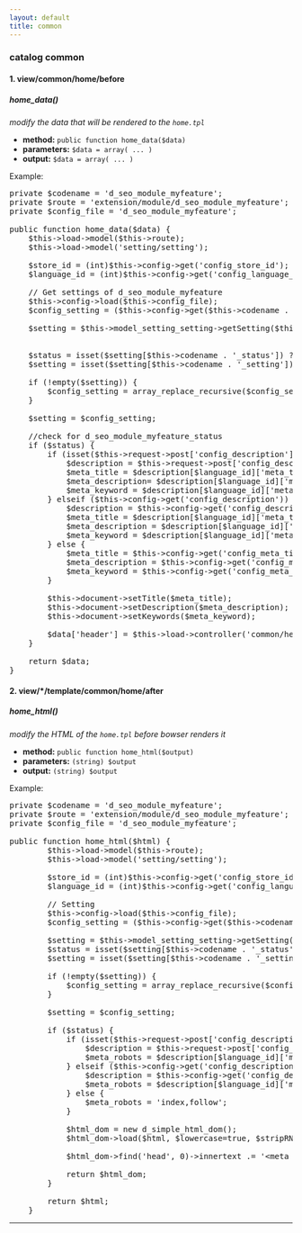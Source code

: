 ```yaml
---
layout: default
title: common
---
```

<h3>
<a id="catalog-common" class="anchor" href="#catalog-common" aria-hidden="true"><span aria-hidden="true" class="octicon octicon-link"></span></a>catalog common</h3>

<h4>
<a id="1-viewcommonhomebefore" class="anchor" href="#1-viewcommonhomebefore" aria-hidden="true"><span aria-hidden="true" class="octicon octicon-link"></span></a>1. view/common/home/before</h4>

<h5>
<a id="home_data" class="anchor" href="#home_data" aria-hidden="true"><span aria-hidden="true" class="octicon octicon-link"></span></a>home_data()</h5>

<p><em>modify the data that will be rendered to the <code>home.tpl</code></em></p>

<ul>
<li>
<strong>method:</strong> <code>public function home_data($data)</code>
</li>
<li>
<strong>parameters:</strong> <code>$data = array( ... )</code>
</li>
<li>
<strong>output:</strong> <code>$data = array( ... )</code>
</li>
</ul>

<p>Example:</p>

<div class="highlight highlight-text-html-php"><pre><span class="pl-s1"><span class="pl-k">private</span> <span class="pl-smi">$codename</span> <span class="pl-k">=</span> <span class="pl-s"><span class="pl-pds">'</span>d_seo_module_myfeature<span class="pl-pds">'</span></span>;</span>
<span class="pl-s1"><span class="pl-k">private</span> <span class="pl-smi">$route</span> <span class="pl-k">=</span> <span class="pl-s"><span class="pl-pds">'</span>extension/module/d_seo_module_myfeature<span class="pl-pds">'</span></span>;</span>
<span class="pl-s1"><span class="pl-k">private</span> <span class="pl-smi">$config_file</span> <span class="pl-k">=</span> <span class="pl-s"><span class="pl-pds">'</span>d_seo_module_myfeature<span class="pl-pds">'</span></span>;</span>
<span class="pl-s1"></span>
<span class="pl-s1"><span class="pl-k">public</span> <span class="pl-k">function</span> <span class="pl-en">home_data</span>(<span class="pl-smi">$data</span>) {</span>
<span class="pl-s1">    <span class="pl-smi">$this</span><span class="pl-k">-&gt;</span><span class="pl-smi">load</span><span class="pl-k">-&gt;</span>model(<span class="pl-smi">$this</span><span class="pl-k">-&gt;</span><span class="pl-smi">route</span>);</span>
<span class="pl-s1">    <span class="pl-smi">$this</span><span class="pl-k">-&gt;</span><span class="pl-smi">load</span><span class="pl-k">-&gt;</span>model(<span class="pl-s"><span class="pl-pds">'</span>setting/setting<span class="pl-pds">'</span></span>);</span>
<span class="pl-s1"></span>
<span class="pl-s1">    <span class="pl-smi">$store_id</span> <span class="pl-k">=</span> (<span class="pl-k">int</span>)<span class="pl-smi">$this</span><span class="pl-k">-&gt;</span><span class="pl-smi">config</span><span class="pl-k">-&gt;</span>get(<span class="pl-s"><span class="pl-pds">'</span>config_store_id<span class="pl-pds">'</span></span>);</span>
<span class="pl-s1">    <span class="pl-smi">$language_id</span> <span class="pl-k">=</span> (<span class="pl-k">int</span>)<span class="pl-smi">$this</span><span class="pl-k">-&gt;</span><span class="pl-smi">config</span><span class="pl-k">-&gt;</span>get(<span class="pl-s"><span class="pl-pds">'</span>config_language_id<span class="pl-pds">'</span></span>);</span>
<span class="pl-s1"></span>
<span class="pl-s1">    <span class="pl-c">// Get settings of d_seo_module_myfeature</span></span>
<span class="pl-s1">    <span class="pl-smi">$this</span><span class="pl-k">-&gt;</span><span class="pl-smi">config</span><span class="pl-k">-&gt;</span>load(<span class="pl-smi">$this</span><span class="pl-k">-&gt;</span><span class="pl-smi">config_file</span>);</span>
<span class="pl-s1">    <span class="pl-smi">$config_setting</span> <span class="pl-k">=</span> (<span class="pl-smi">$this</span><span class="pl-k">-&gt;</span><span class="pl-smi">config</span><span class="pl-k">-&gt;</span>get(<span class="pl-smi">$this</span><span class="pl-k">-&gt;</span><span class="pl-smi">codename</span> <span class="pl-k">.</span> <span class="pl-s"><span class="pl-pds">'</span>_setting<span class="pl-pds">'</span></span>)) ? <span class="pl-smi">$this</span><span class="pl-k">-&gt;</span><span class="pl-smi">config</span><span class="pl-k">-&gt;</span>get(<span class="pl-smi">$this</span><span class="pl-k">-&gt;</span><span class="pl-smi">codename</span> <span class="pl-k">.</span> <span class="pl-s"><span class="pl-pds">'</span>_setting<span class="pl-pds">'</span></span>) : <span class="pl-c1">array</span>();</span>
<span class="pl-s1"></span>
<span class="pl-s1">    <span class="pl-smi">$setting</span> <span class="pl-k">=</span> <span class="pl-smi">$this</span><span class="pl-k">-&gt;</span><span class="pl-smi">model_setting_setting</span><span class="pl-k">-&gt;</span>getSetting(<span class="pl-smi">$this</span><span class="pl-k">-&gt;</span><span class="pl-smi">codename</span>, <span class="pl-smi">$store_id</span>);</span>
<span class="pl-s1"></span>
<span class="pl-s1"></span>
<span class="pl-s1">    <span class="pl-smi">$status</span> <span class="pl-k">=</span> <span class="pl-c1">isset</span>(<span class="pl-smi">$setting</span>[<span class="pl-smi">$this</span><span class="pl-k">-&gt;</span><span class="pl-smi">codename</span> <span class="pl-k">.</span> <span class="pl-s"><span class="pl-pds">'</span>_status<span class="pl-pds">'</span></span>]) ? <span class="pl-smi">$setting</span>[<span class="pl-smi">$this</span><span class="pl-k">-&gt;</span><span class="pl-smi">codename</span> <span class="pl-k">.</span> <span class="pl-s"><span class="pl-pds">'</span>_status<span class="pl-pds">'</span></span>] : <span class="pl-c1">false</span>;</span>
<span class="pl-s1">    <span class="pl-smi">$setting</span> <span class="pl-k">=</span> <span class="pl-c1">isset</span>(<span class="pl-smi">$setting</span>[<span class="pl-smi">$this</span><span class="pl-k">-&gt;</span><span class="pl-smi">codename</span> <span class="pl-k">.</span> <span class="pl-s"><span class="pl-pds">'</span>_setting<span class="pl-pds">'</span></span>]) ? <span class="pl-smi">$setting</span>[<span class="pl-smi">$this</span><span class="pl-k">-&gt;</span><span class="pl-smi">codename</span> <span class="pl-k">.</span> <span class="pl-s"><span class="pl-pds">'</span>_setting<span class="pl-pds">'</span></span>] : <span class="pl-c1">array</span>();</span>
<span class="pl-s1"></span>
<span class="pl-s1">    <span class="pl-k">if</span> (<span class="pl-k">!</span><span class="pl-c1">empty</span>(<span class="pl-smi">$setting</span>)) {</span>
<span class="pl-s1">        <span class="pl-smi">$config_setting</span> <span class="pl-k">=</span> <span class="pl-c1">array_replace_recursive</span>(<span class="pl-smi">$config_setting</span>, <span class="pl-smi">$setting</span>);</span>
<span class="pl-s1">    }</span>
<span class="pl-s1"></span>
<span class="pl-s1">    <span class="pl-smi">$setting</span> <span class="pl-k">=</span> <span class="pl-smi">$config_setting</span>;</span>
<span class="pl-s1"></span>
<span class="pl-s1">    <span class="pl-c">//check for d_seo_module_myfeature_status</span></span>
<span class="pl-s1">    <span class="pl-k">if</span> (<span class="pl-smi">$status</span>) {</span>
<span class="pl-s1">        <span class="pl-k">if</span> (<span class="pl-c1">isset</span>(<span class="pl-smi">$this</span><span class="pl-k">-&gt;</span><span class="pl-smi">request</span><span class="pl-k">-&gt;</span><span class="pl-smi">post</span>[<span class="pl-s"><span class="pl-pds">'</span>config_description<span class="pl-pds">'</span></span>])) {</span>
<span class="pl-s1">            <span class="pl-smi">$description</span> <span class="pl-k">=</span> <span class="pl-smi">$this</span><span class="pl-k">-&gt;</span><span class="pl-smi">request</span><span class="pl-k">-&gt;</span><span class="pl-smi">post</span>[<span class="pl-s"><span class="pl-pds">'</span>config_description<span class="pl-pds">'</span></span>];</span>
<span class="pl-s1">            <span class="pl-smi">$meta_title</span> <span class="pl-k">=</span> <span class="pl-smi">$description</span>[<span class="pl-smi">$language_id</span>][<span class="pl-s"><span class="pl-pds">'</span>meta_title<span class="pl-pds">'</span></span>];</span>
<span class="pl-s1">            <span class="pl-smi">$meta_description</span><span class="pl-k">=</span> <span class="pl-smi">$description</span>[<span class="pl-smi">$language_id</span>][<span class="pl-s"><span class="pl-pds">'</span>meta_description<span class="pl-pds">'</span></span>];</span>
<span class="pl-s1">            <span class="pl-smi">$meta_keyword</span> <span class="pl-k">=</span> <span class="pl-smi">$description</span>[<span class="pl-smi">$language_id</span>][<span class="pl-s"><span class="pl-pds">'</span>meta_keyword<span class="pl-pds">'</span></span>];</span>
<span class="pl-s1">        } <span class="pl-k">elseif</span> (<span class="pl-smi">$this</span><span class="pl-k">-&gt;</span><span class="pl-smi">config</span><span class="pl-k">-&gt;</span>get(<span class="pl-s"><span class="pl-pds">'</span>config_description<span class="pl-pds">'</span></span>)) {</span>
<span class="pl-s1">            <span class="pl-smi">$description</span> <span class="pl-k">=</span> <span class="pl-smi">$this</span><span class="pl-k">-&gt;</span><span class="pl-smi">config</span><span class="pl-k">-&gt;</span>get(<span class="pl-s"><span class="pl-pds">'</span>config_description<span class="pl-pds">'</span></span>);</span>
<span class="pl-s1">            <span class="pl-smi">$meta_title</span> <span class="pl-k">=</span> <span class="pl-smi">$description</span>[<span class="pl-smi">$language_id</span>][<span class="pl-s"><span class="pl-pds">'</span>meta_title<span class="pl-pds">'</span></span>];</span>
<span class="pl-s1">            <span class="pl-smi">$meta_description</span> <span class="pl-k">=</span> <span class="pl-smi">$description</span>[<span class="pl-smi">$language_id</span>][<span class="pl-s"><span class="pl-pds">'</span>meta_description<span class="pl-pds">'</span></span>];</span>
<span class="pl-s1">            <span class="pl-smi">$meta_keyword</span> <span class="pl-k">=</span> <span class="pl-smi">$description</span>[<span class="pl-smi">$language_id</span>][<span class="pl-s"><span class="pl-pds">'</span>meta_keyword<span class="pl-pds">'</span></span>];</span>
<span class="pl-s1">        } <span class="pl-k">else</span> {</span>
<span class="pl-s1">            <span class="pl-smi">$meta_title</span> <span class="pl-k">=</span> <span class="pl-smi">$this</span><span class="pl-k">-&gt;</span><span class="pl-smi">config</span><span class="pl-k">-&gt;</span>get(<span class="pl-s"><span class="pl-pds">'</span>config_meta_title<span class="pl-pds">'</span></span>);</span>
<span class="pl-s1">            <span class="pl-smi">$meta_description</span> <span class="pl-k">=</span> <span class="pl-smi">$this</span><span class="pl-k">-&gt;</span><span class="pl-smi">config</span><span class="pl-k">-&gt;</span>get(<span class="pl-s"><span class="pl-pds">'</span>config_meta_description<span class="pl-pds">'</span></span>);</span>
<span class="pl-s1">            <span class="pl-smi">$meta_keyword</span> <span class="pl-k">=</span> <span class="pl-smi">$this</span><span class="pl-k">-&gt;</span><span class="pl-smi">config</span><span class="pl-k">-&gt;</span>get(<span class="pl-s"><span class="pl-pds">'</span>config_meta_keyword<span class="pl-pds">'</span></span>);</span>
<span class="pl-s1">        }</span>
<span class="pl-s1"></span>
<span class="pl-s1">        <span class="pl-smi">$this</span><span class="pl-k">-&gt;</span><span class="pl-smi">document</span><span class="pl-k">-&gt;</span>setTitle(<span class="pl-smi">$meta_title</span>);</span>
<span class="pl-s1">        <span class="pl-smi">$this</span><span class="pl-k">-&gt;</span><span class="pl-smi">document</span><span class="pl-k">-&gt;</span>setDescription(<span class="pl-smi">$meta_description</span>);</span>
<span class="pl-s1">        <span class="pl-smi">$this</span><span class="pl-k">-&gt;</span><span class="pl-smi">document</span><span class="pl-k">-&gt;</span>setKeywords(<span class="pl-smi">$meta_keyword</span>);</span>
<span class="pl-s1"></span>
<span class="pl-s1">        <span class="pl-smi">$data</span>[<span class="pl-s"><span class="pl-pds">'</span>header<span class="pl-pds">'</span></span>] <span class="pl-k">=</span> <span class="pl-smi">$this</span><span class="pl-k">-&gt;</span><span class="pl-smi">load</span><span class="pl-k">-&gt;</span>controller(<span class="pl-s"><span class="pl-pds">'</span>common/header<span class="pl-pds">'</span></span>);</span>
<span class="pl-s1">    }</span>
<span class="pl-s1"></span>
<span class="pl-s1">    <span class="pl-k">return</span> <span class="pl-smi">$data</span>;</span>
<span class="pl-s1">}</span></pre></div>

<h4>
<a id="2-viewtemplatecommonhomeafter" class="anchor" href="#2-viewtemplatecommonhomeafter" aria-hidden="true"><span aria-hidden="true" class="octicon octicon-link"></span></a>2. view/*/template/common/home/after</h4>

<h5>
<a id="home_html" class="anchor" href="#home_html" aria-hidden="true"><span aria-hidden="true" class="octicon octicon-link"></span></a>home_html()</h5>

<p><em>modify the HTML of the <code>home.tpl</code> before bowser renders it</em></p>

<ul>
<li>
<strong>method:</strong> <code>public function home_html($output)</code>
</li>
<li>
<strong>parameters:</strong> <code>(string) $output</code>
</li>
<li>
<strong>output:</strong> <code>(string) $output</code>
</li>
</ul>

<p>Example:</p>

<div class="highlight highlight-text-html-php"><pre><span class="pl-s1"><span class="pl-k">private</span> <span class="pl-smi">$codename</span> <span class="pl-k">=</span> <span class="pl-s"><span class="pl-pds">'</span>d_seo_module_myfeature<span class="pl-pds">'</span></span>;</span>
<span class="pl-s1"><span class="pl-k">private</span> <span class="pl-smi">$route</span> <span class="pl-k">=</span> <span class="pl-s"><span class="pl-pds">'</span>extension/module/d_seo_module_myfeature<span class="pl-pds">'</span></span>;</span>
<span class="pl-s1"><span class="pl-k">private</span> <span class="pl-smi">$config_file</span> <span class="pl-k">=</span> <span class="pl-s"><span class="pl-pds">'</span>d_seo_module_myfeature<span class="pl-pds">'</span></span>;</span>
<span class="pl-s1"></span>
<span class="pl-s1"><span class="pl-k">public</span> <span class="pl-k">function</span> <span class="pl-en">home_html</span>(<span class="pl-smi">$html</span>) {</span>
<span class="pl-s1">        <span class="pl-smi">$this</span><span class="pl-k">-&gt;</span><span class="pl-smi">load</span><span class="pl-k">-&gt;</span>model(<span class="pl-smi">$this</span><span class="pl-k">-&gt;</span><span class="pl-smi">route</span>);</span>
<span class="pl-s1">        <span class="pl-smi">$this</span><span class="pl-k">-&gt;</span><span class="pl-smi">load</span><span class="pl-k">-&gt;</span>model(<span class="pl-s"><span class="pl-pds">'</span>setting/setting<span class="pl-pds">'</span></span>);</span>
<span class="pl-s1"></span>
<span class="pl-s1">        <span class="pl-smi">$store_id</span> <span class="pl-k">=</span> (<span class="pl-k">int</span>)<span class="pl-smi">$this</span><span class="pl-k">-&gt;</span><span class="pl-smi">config</span><span class="pl-k">-&gt;</span>get(<span class="pl-s"><span class="pl-pds">'</span>config_store_id<span class="pl-pds">'</span></span>);</span>
<span class="pl-s1">        <span class="pl-smi">$language_id</span> <span class="pl-k">=</span> (<span class="pl-k">int</span>)<span class="pl-smi">$this</span><span class="pl-k">-&gt;</span><span class="pl-smi">config</span><span class="pl-k">-&gt;</span>get(<span class="pl-s"><span class="pl-pds">'</span>config_language_id<span class="pl-pds">'</span></span>);</span>
<span class="pl-s1"></span>
<span class="pl-s1">        <span class="pl-c">// Setting</span></span>
<span class="pl-s1">        <span class="pl-smi">$this</span><span class="pl-k">-&gt;</span><span class="pl-smi">config</span><span class="pl-k">-&gt;</span>load(<span class="pl-smi">$this</span><span class="pl-k">-&gt;</span><span class="pl-smi">config_file</span>);</span>
<span class="pl-s1">        <span class="pl-smi">$config_setting</span> <span class="pl-k">=</span> (<span class="pl-smi">$this</span><span class="pl-k">-&gt;</span><span class="pl-smi">config</span><span class="pl-k">-&gt;</span>get(<span class="pl-smi">$this</span><span class="pl-k">-&gt;</span><span class="pl-smi">codename</span> <span class="pl-k">.</span> <span class="pl-s"><span class="pl-pds">'</span>_setting<span class="pl-pds">'</span></span>)) ? <span class="pl-smi">$this</span><span class="pl-k">-&gt;</span><span class="pl-smi">config</span><span class="pl-k">-&gt;</span>get(<span class="pl-smi">$this</span><span class="pl-k">-&gt;</span><span class="pl-smi">codename</span> <span class="pl-k">.</span> <span class="pl-s"><span class="pl-pds">'</span>_setting<span class="pl-pds">'</span></span>) : <span class="pl-c1">array</span>();</span>
<span class="pl-s1"></span>
<span class="pl-s1">        <span class="pl-smi">$setting</span> <span class="pl-k">=</span> <span class="pl-smi">$this</span><span class="pl-k">-&gt;</span><span class="pl-smi">model_setting_setting</span><span class="pl-k">-&gt;</span>getSetting(<span class="pl-smi">$this</span><span class="pl-k">-&gt;</span><span class="pl-smi">codename</span>, <span class="pl-smi">$store_id</span>);</span>
<span class="pl-s1">        <span class="pl-smi">$status</span> <span class="pl-k">=</span> <span class="pl-c1">isset</span>(<span class="pl-smi">$setting</span>[<span class="pl-smi">$this</span><span class="pl-k">-&gt;</span><span class="pl-smi">codename</span> <span class="pl-k">.</span> <span class="pl-s"><span class="pl-pds">'</span>_status<span class="pl-pds">'</span></span>]) ? <span class="pl-smi">$setting</span>[<span class="pl-smi">$this</span><span class="pl-k">-&gt;</span><span class="pl-smi">codename</span> <span class="pl-k">.</span> <span class="pl-s"><span class="pl-pds">'</span>_status<span class="pl-pds">'</span></span>] : <span class="pl-c1">false</span>;</span>
<span class="pl-s1">        <span class="pl-smi">$setting</span> <span class="pl-k">=</span> <span class="pl-c1">isset</span>(<span class="pl-smi">$setting</span>[<span class="pl-smi">$this</span><span class="pl-k">-&gt;</span><span class="pl-smi">codename</span> <span class="pl-k">.</span> <span class="pl-s"><span class="pl-pds">'</span>_setting<span class="pl-pds">'</span></span>]) ? <span class="pl-smi">$setting</span>[<span class="pl-smi">$this</span><span class="pl-k">-&gt;</span><span class="pl-smi">codename</span> <span class="pl-k">.</span> <span class="pl-s"><span class="pl-pds">'</span>_setting<span class="pl-pds">'</span></span>] : <span class="pl-c1">array</span>();</span>
<span class="pl-s1"></span>
<span class="pl-s1">        <span class="pl-k">if</span> (<span class="pl-k">!</span><span class="pl-c1">empty</span>(<span class="pl-smi">$setting</span>)) {</span>
<span class="pl-s1">            <span class="pl-smi">$config_setting</span> <span class="pl-k">=</span> <span class="pl-c1">array_replace_recursive</span>(<span class="pl-smi">$config_setting</span>, <span class="pl-smi">$setting</span>);</span>
<span class="pl-s1">        }</span>
<span class="pl-s1"></span>
<span class="pl-s1">        <span class="pl-smi">$setting</span> <span class="pl-k">=</span> <span class="pl-smi">$config_setting</span>;</span>
<span class="pl-s1"></span>
<span class="pl-s1">        <span class="pl-k">if</span> (<span class="pl-smi">$status</span>) {</span>
<span class="pl-s1">            <span class="pl-k">if</span> (<span class="pl-c1">isset</span>(<span class="pl-smi">$this</span><span class="pl-k">-&gt;</span><span class="pl-smi">request</span><span class="pl-k">-&gt;</span><span class="pl-smi">post</span>[<span class="pl-s"><span class="pl-pds">'</span>config_description<span class="pl-pds">'</span></span>])) {</span>
<span class="pl-s1">                <span class="pl-smi">$description</span> <span class="pl-k">=</span> <span class="pl-smi">$this</span><span class="pl-k">-&gt;</span><span class="pl-smi">request</span><span class="pl-k">-&gt;</span><span class="pl-smi">post</span>[<span class="pl-s"><span class="pl-pds">'</span>config_description<span class="pl-pds">'</span></span>];</span>
<span class="pl-s1">                <span class="pl-smi">$meta_robots</span> <span class="pl-k">=</span> <span class="pl-smi">$description</span>[<span class="pl-smi">$language_id</span>][<span class="pl-s"><span class="pl-pds">'</span>meta_robots<span class="pl-pds">'</span></span>];</span>
<span class="pl-s1">            } <span class="pl-k">elseif</span> (<span class="pl-smi">$this</span><span class="pl-k">-&gt;</span><span class="pl-smi">config</span><span class="pl-k">-&gt;</span>get(<span class="pl-s"><span class="pl-pds">'</span>config_description<span class="pl-pds">'</span></span>)) {</span>
<span class="pl-s1">                <span class="pl-smi">$description</span> <span class="pl-k">=</span> <span class="pl-smi">$this</span><span class="pl-k">-&gt;</span><span class="pl-smi">config</span><span class="pl-k">-&gt;</span>get(<span class="pl-s"><span class="pl-pds">'</span>config_description<span class="pl-pds">'</span></span>);</span>
<span class="pl-s1">                <span class="pl-smi">$meta_robots</span> <span class="pl-k">=</span> <span class="pl-smi">$description</span>[<span class="pl-smi">$language_id</span>][<span class="pl-s"><span class="pl-pds">'</span>meta_robots<span class="pl-pds">'</span></span>];</span>
<span class="pl-s1">            } <span class="pl-k">else</span> {</span>
<span class="pl-s1">                <span class="pl-smi">$meta_robots</span> <span class="pl-k">=</span> <span class="pl-s"><span class="pl-pds">'</span>index,follow<span class="pl-pds">'</span></span>;</span>
<span class="pl-s1">            }</span>
<span class="pl-s1"></span>
<span class="pl-s1">            <span class="pl-smi">$html_dom</span> <span class="pl-k">=</span> <span class="pl-k">new</span> <span class="pl-c1">d_simple_html_dom</span>();</span>
<span class="pl-s1">            <span class="pl-smi">$html_dom</span><span class="pl-k">-&gt;</span>load(<span class="pl-smi">$html</span>, <span class="pl-smi">$lowercase</span><span class="pl-k">=</span><span class="pl-c1">true</span>, <span class="pl-smi">$stripRN</span><span class="pl-k">=</span><span class="pl-c1">false</span>, <span class="pl-smi">$defaultBRText</span><span class="pl-k">=</span><span class="pl-c1">DEFAULT_BR_TEXT</span>);</span>
<span class="pl-s1"></span>
<span class="pl-s1">            <span class="pl-smi">$html_dom</span><span class="pl-k">-&gt;</span>find(<span class="pl-s"><span class="pl-pds">'</span>head<span class="pl-pds">'</span></span>, <span class="pl-c1">0</span>)<span class="pl-k">-&gt;</span><span class="pl-smi">innertext</span> <span class="pl-k">.=</span> <span class="pl-s"><span class="pl-pds">'</span>&lt;meta name="robots" content="<span class="pl-pds">'</span></span> <span class="pl-k">.</span> <span class="pl-smi">$meta_robots</span> <span class="pl-k">.</span> <span class="pl-s"><span class="pl-pds">'</span>" /&gt;<span class="pl-pds">'</span></span>;</span>
<span class="pl-s1"></span>
<span class="pl-s1">            <span class="pl-k">return</span> <span class="pl-smi">$html_dom</span>;</span>
<span class="pl-s1">        }</span>
<span class="pl-s1"></span>
<span class="pl-s1">        <span class="pl-k">return</span> <span class="pl-smi">$html</span>;</span>
<span class="pl-s1">    }</span></pre></div>

<hr>
